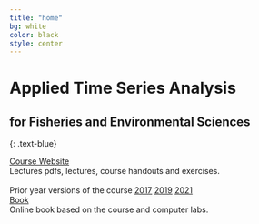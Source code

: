 ```yaml
---
title: "home"
bg: white
color: black
style: center
---
```

# Applied Time Series Analysis
## for Fisheries and Environmental Sciences
{: .text-blue}

<div id="coursescontainer">
<div id="coursesbox">
<a class="boxlinks"  href="https://atsa-es.github.io/atsa/">Course Website</a><br>
Lectures pdfs, lectures, course handouts and exercises. <br><br>
Prior year versions of the course <a class="boxlinks" href="https://atsa-es.github.io/atsa2017/">2017</a> <a class="boxlinks" href="https://atsa-es.github.io/atsa2019/">2019</a> <a class="boxlinks" href="https://atsa-es.github.io/atsa2021/">2021</a>
</div>
<div id="coursesbox">
<a class="boxlinks" href="https://atsa-es.github.io/atsa-labs/">Book</a><br>
Online book based on the course and computer labs.<br>
</div>
</div>

